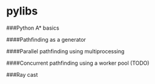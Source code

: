 # pylibs

###Python A* basics

####Pathfinding as a generator

####Parallel pathfinding using multiprocessing

####Concurrent pathfinding using a worker pool
(TODO)

###Ray cast
